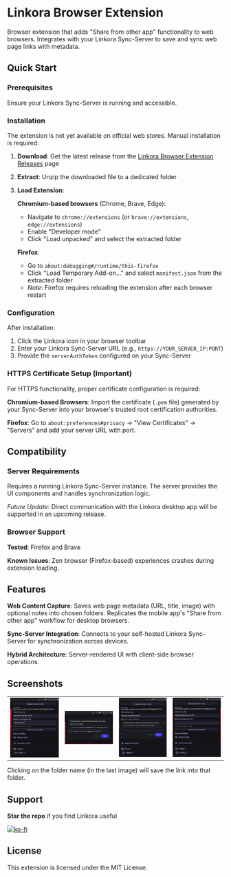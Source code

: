 # Linkora Browser Extension

Browser extension that adds "Share from other app" functionality to web browsers. Integrates with your Linkora Sync-Server to save and sync web page links with metadata.

## Quick Start

### Prerequisites
Ensure your Linkora Sync-Server is running and accessible.

### Installation
The extension is not yet available on official web stores. Manual installation is required:

1. **Download**: Get the latest release from the [Linkora Browser Extension Releases](https://github.com/LinkoraApp/browser-extension/releases) page

2. **Extract**: Unzip the downloaded file to a dedicated folder

3. **Load Extension**:

   **Chromium-based browsers** (Chrome, Brave, Edge):
   - Navigate to `chrome://extensions` (or `brave://extensions`, `edge://extensions`)
   - Enable "Developer mode"
   - Click "Load unpacked" and select the extracted folder

   **Firefox**:
   - Go to `about:debugging#/runtime/this-firefox`
   - Click "Load Temporary Add-on..." and select `manifest.json` from the extracted folder
   - *Note*: Firefox requires reloading the extension after each browser restart

### Configuration
After installation:

1. Click the Linkora icon in your browser toolbar
2. Enter your Linkora Sync-Server URL (e.g., `https://YOUR_SERVER_IP:PORT`)
3. Provide the `serverAuthToken` configured on your Sync-Server

### HTTPS Certificate Setup (Important)
For HTTPS functionality, proper certificate configuration is required:

**Chromium-based Browsers**: Import the certificate (`.pem` file) generated by your Sync-Server into your browser's trusted root certification authorities.

**Firefox**: Go to `about:preferences#privacy` → "View Certificates" → "Servers" and add your server URL with port.

## Compatibility

### Server Requirements
Requires a running Linkora Sync-Server instance. The server provides the UI components and handles synchronization logic.

*Future Update*: Direct communication with the Linkora desktop app will be supported in an upcoming release.

### Browser Support
**Tested**: Firefox and Brave

**Known Issues**: Zen browser (Firefox-based) experiences crashes during extension loading.

## Features

**Web Content Capture**: Saves web page metadata (URL, title, image) with optional notes into chosen folders. Replicates the mobile app's "Share from other app" workflow for desktop browsers.

**Sync-Server Integration**: Connects to your self-hosted Linkora Sync-Server for synchronization across devices.

**Hybrid Architecture**: Server-rendered UI with client-side browser operations.

## Screenshots
| | | | |
|---|---|---|---|
| ![](assets/1.png) | ![](assets/2.png) | ![](assets/3.png) | ![](assets/4.png) |

Clicking on the folder name (in the last image) will save the link into that folder.

## Support
**Star the repo** if you find Linkora useful

[![ko-fi](https://ko-fi.com/img/githubbutton_sm.svg)](https://ko-fi.com/sakethpathike)

## License
This extension is licensed under the MIT License.
